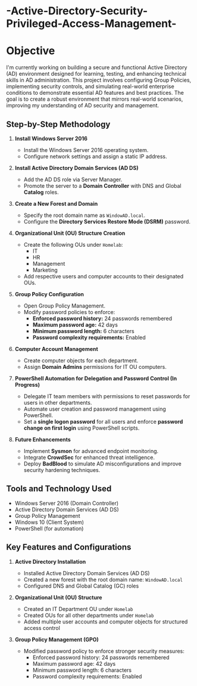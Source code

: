 # -Active-Directory-Security-Privileged-Access-Management-

# Objective

I'm currently working on building a secure and functional Active Directory (AD) environment designed for learning, testing, and enhancing technical skills in AD administration. This project involves configuring Group Policies, implementing security controls, and simulating real-world enterprise conditions to demonstrate essential AD features and best practices. The goal is to create a robust environment that mirrors real-world scenarios, improving my understanding of AD security and management.

## Step-by-Step Methodology

1. **Install Windows Server 2016**
   - Install the Windows Server 2016 operating system.
   - Configure network settings and assign a static IP address.

2. **Install Active Directory Domain Services (AD DS)**
   - Add the AD DS role via Server Manager.
   - Promote the server to a **Domain Controller** with DNS and Global **Catalog** roles.

3. **Create a New Forest and Domain**
   - Specify the root domain name as `WindowAD.local`.
   - Configure the **Directory Services Restore Mode (DSRM)** password.

4. **Organizational Unit (OU) Structure Creation**
   - Create the following OUs under `Homelab`:
     - IT  
     - HR  
     - Management 
     - Marketing  
   - Add respective users and computer accounts to their designated OUs.
5. **Group Policy Configuration**
   - Open Group Policy Management.
   - Modify password policies to enforce:
     - **Enforced password history:** 24 passwords remembered  
     - **Maximum password age:** 42 days  
     - **Minimum password length:** 6 characters  
     - **Password complexity requirements:** Enabled  

6. **Computer Account Management**
   - Create computer objects for each department.  
   - Assign **Domain Admins** permissions for IT OU computers.  

7. **PowerShell Automation for Delegation and Password Control (In Progress)**
   - Delegate IT team members with permissions to reset passwords for users in other departments.  
   - Automate user creation and password management using PowerShell.  
   - Set a **single logon password** for all users and enforce **password change on first login** using PowerShell scripts.  

8. **Future Enhancements**
   - Implement **Sysmon** for advanced endpoint monitoring.  
   - Integrate **CrowdSec** for enhanced threat intelligence.  
   - Deploy **BadBlood** to simulate AD misconfigurations and improve security hardening techniques.
      
## Tools and Technology Used
  - Windows Server 2016 (Domain Controller)
  - Active Directory Domain Services (AD DS)
  - Group Policy Management
  - Windows 10 (Client System)
  - PowerShell (for automation)

## Key Features and Configurations
1. **Active Directory Installation**
   - Installed Active Directory Domain Services (AD DS)
   - Created a new forest with the root domain name: `WindowAD.local`
   - Configured DNS and Global Catalog (GC) roles
  
2. **Organizational Unit (OU) Structure**
   - Created an IT Department OU under `Homelab`
   - Created OUs for all other departments under `Homelab`
   - Added multiple user accounts and computer objects for structured access control

3. **Group Policy Management (GPO)**
   - Modified password policy to enforce stronger security measures:
     - Enforced password history: 24 passwords remembered
     - Maximum password age: 42 days
     - Minimum password length: 6 characters
     - Password complexity requirements: Enabled

